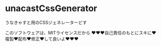 # unacastCssGenerator
うなきゃすと用のCSSジェネレーターどす



このソフトウェアは、MITライセンスだから
❤❤❤自己責任のもとにスキに❤複製❤配布❤修正❤して良いよ❤❤❤
